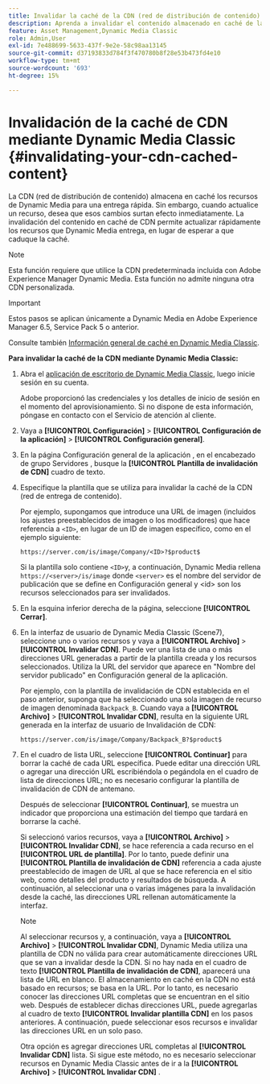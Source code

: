 ```yaml
---
title: Invalidar la caché de la CDN (red de distribución de contenido) mediante Dynamic Media Classic
description: Aprenda a invalidar el contenido almacenado en caché de la CDN (red de distribución de contenido) para permitirle actualizar rápidamente los recursos que Dynamic Media entrega, en lugar de esperar a que caduque la caché.
feature: Asset Management,Dynamic Media Classic
role: Admin,User
exl-id: 7e488699-5633-437f-9e2e-58c98aa13145
source-git-commit: d37193833d784f3f470780b8f28e53b473fd4e10
workflow-type: tm+mt
source-wordcount: '693'
ht-degree: 15%

---
```


# Invalidación de la caché de CDN mediante Dynamic Media Classic {#invalidating-your-cdn-cached-content}

La CDN (red de distribución de contenido) almacena en caché los recursos de Dynamic Media para una entrega rápida. Sin embargo, cuando actualice un recurso, desea que esos cambios surtan efecto inmediatamente. La invalidación del contenido en caché de CDN permite actualizar rápidamente los recursos que Dynamic Media entrega, en lugar de esperar a que caduque la caché.

>[!NOTE]
>
>Esta función requiere que utilice la CDN predeterminada incluida con Adobe Experience Manager Dynamic Media. Esta función no admite ninguna otra CDN personalizada.

>[!IMPORTANT]
>
>Estos pasos se aplican únicamente a Dynamic Media en Adobe Experience Manager 6.5, Service Pack 5 o anterior. <!-- If you are using Dynamic Media in AEM as a Cloud Service, [use the new steps found here](/help/assets/invalidate-cdn-cache-dynamic-media.md). -->

Consulte también [Información general de caché en Dynamic Media Classic](https://helpx.adobe.com/experience-manager/scene7/kb/base/caching-questions/scene7-caching-overview.html).

**Para invalidar la caché de la CDN mediante Dynamic Media Classic:**

1. Abra el [aplicación de escritorio de Dynamic Media Classic](https://experienceleague.adobe.com/docs/dynamic-media-classic/using/getting-started/signing-out.html#getting-started), luego inicie sesión en su cuenta.

   Adobe proporcionó las credenciales y los detalles de inicio de sesión en el momento del aprovisionamiento. Si no dispone de esta información, póngase en contacto con el Servicio de atención al cliente.

1. Vaya a **[!UICONTROL Configuración]** > **[!UICONTROL Configuración de la aplicación]** > **[!UICONTROL Configuración general]**.
1. En la página Configuración general de la aplicación , en el encabezado de grupo Servidores , busque la **[!UICONTROL Plantilla de invalidación de CDN]** cuadro de texto.

1. Especifique la plantilla que se utiliza para invalidar la caché de la CDN (red de entrega de contenido).

   Por ejemplo, supongamos que introduce una URL de imagen (incluidos los ajustes preestablecidos de imagen o los modificadores) que hace referencia a `<ID>`, en lugar de un ID de imagen específico, como en el ejemplo siguiente:

   `https://server.com/is/image/Company/<ID>?$product$`

   Si la plantilla solo contiene `<ID>`y, a continuación, Dynamic Media rellena `https://<server>/is/image` donde `<server>` es el nombre del servidor de publicación que se define en Configuración general y &lt;id> son los recursos seleccionados para ser invalidados.

1. En la esquina inferior derecha de la página, seleccione **[!UICONTROL Cerrar]**.
1. En la interfaz de usuario de Dynamic Media Classic (Scene7), seleccione uno o varios recursos y vaya a **[!UICONTROL Archivo]** > **[!UICONTROL Invalidar CDN]**. Puede ver una lista de una o más direcciones URL generadas a partir de la plantilla creada y los recursos seleccionados. Utiliza la URL del servidor que aparece en &quot;Nombre del servidor publicado&quot; en Configuración general de la aplicación.

   Por ejemplo, con la plantilla de invalidación de CDN establecida en el paso anterior, suponga que ha seleccionado una sola imagen de recurso de imagen denominada `Backpack_B`. Cuando vaya a **[!UICONTROL Archivo]** > **[!UICONTROL Invalidar CDN]**, resulta en la siguiente URL generada en la interfaz de usuario de Invalidación de CDN:

   `https://server.com/is/image/Company/Backpack_B?$product$`

1. En el cuadro de lista URL, seleccione **[!UICONTROL Continuar]** para borrar la caché de cada URL específica. Puede editar una dirección URL o agregar una dirección URL escribiéndola o pegándola en el cuadro de lista de direcciones URL; no es necesario configurar la plantilla de invalidación de CDN de antemano.

   Después de seleccionar **[!UICONTROL Continuar]**, se muestra un indicador que proporciona una estimación del tiempo que tardará en borrarse la caché.

   Si seleccionó varios recursos, vaya a **[!UICONTROL Archivo]** > **[!UICONTROL Invalidar CDN]**, se hace referencia a cada recurso en el **[!UICONTROL URL de plantilla]**. Por lo tanto, puede definir una **[!UICONTROL Plantilla de invalidación de CDN]** referencia a cada ajuste preestablecido de imagen de URL al que se hace referencia en el sitio web, como detalles del producto y resultados de búsqueda. A continuación, al seleccionar una o varias imágenes para la invalidación desde la caché, las direcciones URL rellenan automáticamente la interfaz.

   >[!NOTE]
   >
   >Al seleccionar recursos y, a continuación, vaya a **[!UICONTROL Archivo]** > **[!UICONTROL Invalidar CDN]**, Dynamic Media utiliza una plantilla de CDN no válida para crear automáticamente direcciones URL que se van a invalidar desde la CDN. Si no hay nada en el cuadro de texto **[!UICONTROL Plantilla de invalidación de CDN]**, aparecerá una lista de URL en blanco. El almacenamiento en caché en la CDN no está basado en recursos; se basa en la URL. Por lo tanto, es necesario conocer las direcciones URL completas que se encuentran en el sitio web. Después de establecer dichas direcciones URL, puede agregarlas al cuadro de texto **[!UICONTROL Invalidar plantilla CDN]** en los pasos anteriores. A continuación, puede seleccionar esos recursos e invalidar las direcciones URL en un solo paso.
   >
   >Otra opción es agregar direcciones URL completas al **[!UICONTROL Invalidar CDN]** lista. Si sigue este método, no es necesario seleccionar recursos en Dynamic Media Classic antes de ir a la **[!UICONTROL Archivo]** > **[!UICONTROL Invalidar CDN]** .
